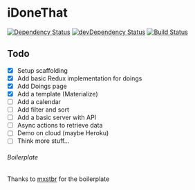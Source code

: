# iDoneThat

[![Dependency Status][dep-status-img]][dep-status-link] [![devDependency Status][dev-dep-status-img]][dev-dep-status-link] [![Build Status][ci-img]][ci]

[dep-status-img]: https://david-dm.org/ciccia/i-done-that.svg
[dep-status-link]: https://david-dm.org/ciccia/i-done-that
[dev-dep-status-img]: https://david-dm.org/ciccia/i-done-that/dev-status.svg
[dev-dep-status-link]: https://david-dm.org/ciccia/i-done-that#info=devDependencies
[ci-img]: https://travis-ci.org/ciccia/i-done-that.svg?branch=master
[ci]: https://travis-ci.org/ciccia/i-done-that

## Todo
- [x] Setup scaffolding
- [x] Add basic Redux implementation for doings
- [x] Add Doings page
- [X] Add a template (Materialize)
- [ ] Add a calendar
- [ ] Add filter and sort
- [ ] Add a basic server with API
- [ ] Async actions to retrieve data
- [ ] Demo on cloud (maybe Heroku)
- [ ] Think more stuff...

###### Boilerplate

Thanks to [mxstbr](https://github.com/mxstbr/react-boilerplate) for the boilerplate
